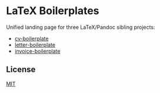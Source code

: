 # LaTeX Boilerplates

Unified landing page for three LaTeX/Pandoc sibling projects:

- [cv-boilerplate](https://github.com/mrzool/cv-boilerplate)
- [letter-boilerplate](https://github.com/mrzool/letter-boilerplate)
- [invoice-boilerplate](https://github.com/mrzool/invoice-boilerplate)

## License

[MIT](https://opensource.org/licenses/MIT)
